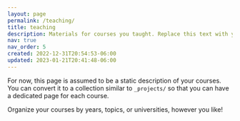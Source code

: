 ```yaml
---
layout: page
permalink: /teaching/
title: teaching
description: Materials for courses you taught. Replace this text with your description.
nav: true
nav_order: 5
created: 2022-12-31T20:54:53-06:00
updated: 2023-01-21T20:41:48-06:00
---
```


For now, this page is assumed to be a static description of your courses. You can convert it to a collection similar to `_projects/` so that you can have a dedicated page for each course.

Organize your courses by years, topics, or universities, however you like!
